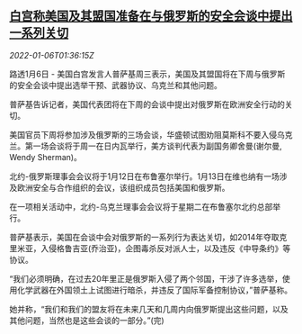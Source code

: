 <!--1641434463000-->
[白宫称美国及其盟国准备在与俄罗斯的安全会谈中提出一系列关切](https://cn.reuters.com/article/us-wh-eu-allies-russia-talk-0106-idCNKBS2JG03K)
------

<div><i>2022-01-06T01:36:15Z</i></div><p>路透1月6日 - 美国白宫发言人普萨基周三表示，美国及其盟国将在下周与俄罗斯的安全会谈中提出选举干预、武器协议、乌克兰和其他问题。</p><p>普萨基告诉记者，美国代表团将在下周的会谈中提出对俄罗斯在欧洲安全行动的关切。</p><p>美国官员下周将参加涉及俄罗斯的三场会谈，华盛顿试图劝阻莫斯科不要入侵乌克兰。第一场会谈将于周一在日内瓦举行，美方谈判代表为副国务卿舍曼(谢尔曼, Wendy Sherman)。</p><p>北约-俄罗斯理事会会议将于1月12日在布鲁塞尔举行。1月13日在维也纳有一场涉及欧洲安全与合作组织的会议，该组织成员包括美国和俄罗斯。</p><p>在一项相关活动中，北约-乌克兰理事会会议将于星期二在布鲁塞尔北约总部举行。</p><p>普萨基表示，美国在会谈中会对俄罗斯的一系列行为表达关切，如2014年夺取克里米亚，入侵格鲁吉亚(乔治亚)，企图毒杀反对派人士，以及违反《中导条约》等协议。</p><p>“我们必须明确，在过去20年里正是俄罗斯入侵了两个邻国，干涉了许多选举，使用化学武器在外国领土上试图进行暗杀，并违反了国际军备控制协议，”普萨基称。</p><p>她并称，“我们和我们的盟友将在未来几天和几周内向俄罗斯提出这些问题，以及其他问题，当然也是这些会谈的一部分。”(完)</p>
